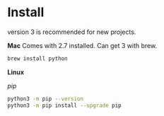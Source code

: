 # Install

version 3 is recommended for new projects.

**Mac**
Comes with 2.7 installed. Can get 3 with brew.

```bash
brew install python
```

**Linux**


*pip*

```bash
python3 -m pip --version
python3 -m pip install --upgrade pip
```

